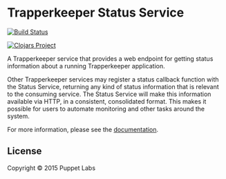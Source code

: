# Trapperkeeper Status Service

[![Build Status](https://travis-ci.org/puppetlabs/trapperkeeper-status.svg)](https://travis-ci.org/puppetlabs/trapperkeeper-status)

[![Clojars Project](http://clojars.org/puppetlabs/trapperkeeper-status/latest-version.svg)](http://clojars.org/puppetlabs/trapperkeeper-status)

A Trapperkeeper service that provides a web endpoint for getting status
information about a running Trapperkeeper application.

Other Trapperkeeper services may register a status callback function with the
Status Service, returning any kind of status information that is relevant to
the consuming service.  The Status Service will make this information available
via HTTP, in a consistent, consolidated format.  This makes it possible for users
to automate monitoring and other tasks around the system.

For more information, please see the [documentation](./documentation).

## License

Copyright © 2015 Puppet Labs
